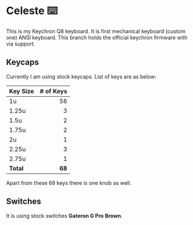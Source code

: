# Celeste ⌨️

This is my Keychron Q8 keyboard. It is first mechanical keyboard (custom one) ANSI keyboard. This branch holds the official keychron firmware with via support.

## Keycaps

Currently I am using stock keycaps. List of keys are as below:

| Key Size  | # of Keys |
| --------- | --------: |
| 1u        |        56 |
| 1.25u     |         3 |
| 1.5u      |         2 |
| 1.75u     |         2 |
| 2u        |         1 |
| 2.25u     |         3 |
| 2.75u     |         1 |
| **Total** |    **68** |

Apart from these 68 keys there is one knob as well.

## Switches

It is using stock switches **Gateron G Pro Brown**.
